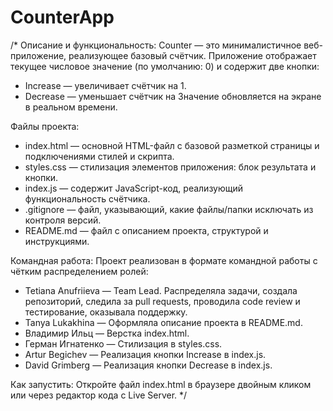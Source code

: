 # CounterApp
/*
Описание и функциональность:
Counter — это минималистичное веб-приложение, реализующее базовый счётчик.
Приложение отображает текущее числовое значение (по умолчанию: 0) и содержит две кнопки:
- Increase — увеличивает счётчик на 1.
- Decrease — уменьшает счётчик на 
Значение обновляется на экране в реальном времени.

Файлы проекта:
- index.html — основной HTML-файл с базовой разметкой страницы и подключениями стилей и скрипта.
- styles.css — стилизация элементов приложения: блок результата и кнопки.
- index.js — содержит JavaScript-код, реализующий функциональность счётчика.
- .gitignore — файл, указывающий, какие файлы/папки исключать из контроля версий.
- README.md — файл с описанием проекта, структурой и инструкциями.

Командная работа:
Проект реализован в формате командной работы с чётким распределением ролей:

- Tetiana Anufriieva — Team Lead. Распределяла задачи, создала репозиторий, следила за pull requests, проводила code review и тестирование, оказывала поддержку.
- Tanya Lukakhina — Оформляла описание проекта в README.md.
- Владимир Ильц — Верстка index.html.
- Герман Игнатенко — Стилизация в styles.css.
- Artur Begichev — Реализация кнопки Increase в index.js.
- David Grimberg — Реализация кнопки Decrease в index.js.

Как запустить:
 Откройте файл index.html в браузере двойным кликом или через редактор кода с Live Server.
*/
